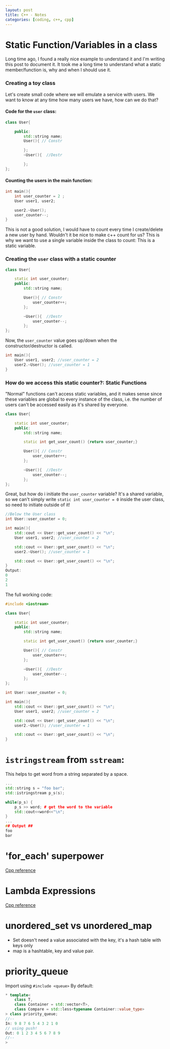 ```yaml
---
layout: post
title: C++ - Notes
categories: [coding, c++, cpp]
---
```


# Static Function/Variables in a class

Long time ago, I found a really nice example to understand it and I'm writing this post to document it. It took me a long time to understand what a static member/function is, why and when I should use it. 


### Creating a toy class

Let's create small code where we will emulate a service with users. We want to know at any time how many users we have, how can we do that?

#### Code for the `user` class:

```c++
class User{

	public:
		std::string name;
		User(){ // Constr

		};
		~User(){  //Destr

		};
};
```

#### Counting the users in the main function:


```c++
int main(){
	int user_counter = 2 ;
	User user1, user2;

	user2.~User();
	user_counter--;
}
```

This is not a good solution, I would have to count every time I create/delete a new user by hand. Wouldn't it be nice to make c++ count for us? This is why we want to use a single variable inside the class to count: This is a static variable.


### Creating the `user` class with a static counter

```c++
class User{

	static int user_counter;
	public:
		std::string name;

		User(){ // Constr
			user_counter++;
		};

		~User(){  //Destr
			user_counter--;
		};
};
```

Now, the `user_counter` value goes up/down when the constructor/destructor is called.

```c++
int main(){
	User user1, user2; //user_counter = 2 
	user2.~User(); //user_counter = 1
}
```
### How do we access this static counter?: Static Functions


"Normal" functions can't access static variables, and it makes sense since these variables are global to every instance of the class, i.e. the number of users can't be accessed easily as it's shared by everyone.

```c++
class User{

	static int user_counter;
	public:
		std::string name;

		static int get_user_count() {return user_counter;}

		User(){ // Constr
			user_counter++;
		};

		~User(){  //Destr
			user_counter--;
		};
};
```

Great, but  how do i initiate the `user_counter` variable? It's a shared variable, so we can't simply write `static int user_counter = 0` inside the user class, so need to initiate outside of it!

```c++
//Below the User class
int User::user_counter = 0; 

int main(){
	std::cout << User::get_user_count() << "\n";
	User user1, user2; //user_counter = 2

	std::cout << User::get_user_count() << "\n";
	user2.~User(); //user_counter = 1

	std::cout << User::get_user_count() << "\n";	
}
Output:
0
2
1
```

The full working code:

```c++
#include <iostream>

class User{

	static int user_counter;
	public:
		std::string name;

		static int get_user_count() {return user_counter;}

		User(){ // Constr
			user_counter++;
		};

		~User(){  //Destr
			user_counter--;
		};
};

int User::user_counter = 0; 

int main(){
	std::cout << User::get_user_count() << "\n";
	User user1, user2; //user_counter = 2

	std::cout << User::get_user_count() << "\n";
	user2.~User(); //user_counter = 1

	std::cout << User::get_user_count() << "\n";	
}
```




# `istringstream` from `sstream`:
This helps to get word from a string separated by a space.

```cpp
...
std::string s = "foo bar";
std::istringstream p_s(s);

while(p_s) {
	p_s >> word; # get the word to the variable
	std::cout<<word<<"\n";
}
...
## Output ##
foo
bar
```

# 'for_each' superpower
[Cpp reference](https://en.cppreference.com/w/cpp/algorithm/for_each)

# Lambda Expressions

[Cpp reference](https://en.cppreference.com/w/cpp/language/lambda)

# unordered_set vs unordered_map

- Set doesn't need a value associated with the key, it's a hash table with keys only
- map is a hashtable, key and value pair.

# priority_queue
Import using `#include <queue>`
By default:
```cpp
* template<
    class T,
    class Container = std::vector<T>,
    class Compare = std::less<typename Container::value_type>
> class priority_queue;
//-- 
In: 9 8 7 6 5 4 3 2 1 0 
// using push!
Out: 0 1 2 3 4 5 6 7 8 9 
//--
>
```